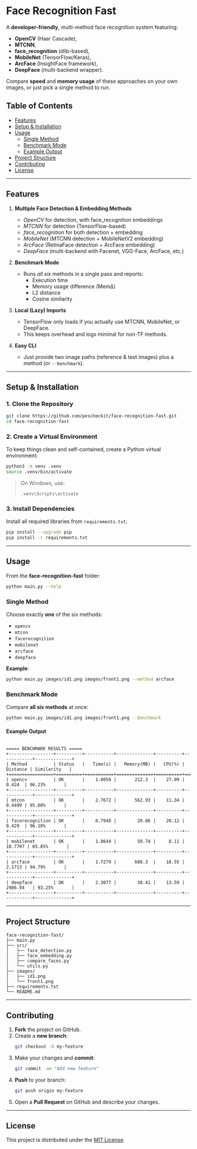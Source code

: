 # Face Recognition Fast

A **developer-friendly**, multi-method face recognition system featuring:
- **OpenCV** (Haar Cascade),
- **MTCNN**,
- **face_recognition** (dlib-based),
- **MobileNet** (TensorFlow/Keras),
- **ArcFace** (InsightFace framework),
- **DeepFace** (multi-backend wrapper).

Compare **speed** and **memory usage** of these approaches on your own images, or just pick a single method to run.

## Table of Contents

- [Features](#features)  
- [Setup & Installation](#setup--installation)  
- [Usage](#usage)  
  - [Single Method](#single-method)  
  - [Benchmark Mode](#benchmark-mode)  
  - [Example Output](#example-output)  
- [Project Structure](#project-structure)  
- [Contributing](#contributing)  
- [License](#license)

---

## Features

1. **Multiple Face Detection & Embedding Methods**  
   - *OpenCV* for detection, with face\_recognition embeddings  
   - *MTCNN* for detection (TensorFlow-based)  
   - *face\_recognition* for both detection + embedding  
   - *MobileNet* (MTCNN detection + MobileNetV2 embedding)  
   - *ArcFace* (RetinaFace detection + ArcFace embedding)  
   - *DeepFace* (multi-backend with Facenet, VGG-Face, ArcFace, etc.)

2. **Benchmark Mode**  
   - Runs *all six* methods in a single pass and reports:
     - Execution time
     - Memory usage difference (MemΔ)
     - L2 distance
     - Cosine similarity

3. **Local (Lazy) Imports**  
   - TensorFlow only loads if you actually use MTCNN, MobileNet, or DeepFace.  
   - This keeps overhead and logs minimal for non-TF methods.

4. **Easy CLI**  
   - Just provide two image paths (reference & test images) plus a method (or `--benchmark`).

---

## Setup & Installation

### 1. Clone the Repository

```bash
git clone https://github.com/pescheckit/face-recognition-fast.git
cd face-recognition-fast
```

### 2. Create a Virtual Environment

To keep things clean and self-contained, create a Python virtual environment:

```bash
python3 -m venv .venv
source .venv/bin/activate
```

> On Windows, use:
> ```
> .venv\Scripts\activate
> ```

### 3. Install Dependencies

Install all required libraries from `requirements.txt`:

```bash
pip install --upgrade pip
pip install -r requirements.txt
```

---

## Usage

From the **face-recognition-fast** folder:

```bash
python main.py --help
```

### Single Method

Choose exactly **one** of the six methods:

- `opencv`
- `mtcnn`
- `facerecognition`
- `mobilenet`
- `arcface`
- `deepface`

**Example**:

```bash
python main.py images/id1.png images/front1.png --method arcface
```

### Benchmark Mode

Compare **all six methods** at once:

```bash
python main.py images/id1.png images/front1.png --benchmark
```

#### Example Output

```

===== BENCHMARK RESULTS =====
+-----------------+----------+-----------+--------------+----------+------------+--------------+
| Method          | Status   |   Time(s) |   Memory(MB) |   CPU(%) |   Distance | Similarity   |
+=================+==========+===========+==============+==========+============+==============+
| opencv          | OK       |    1.0056 |       212.3  |    27.09 |     0.424  | 96.23%       |
+-----------------+----------+-----------+--------------+----------+------------+--------------+
| mtcnn           | OK       |    2.7672 |       562.93 |    11.34 |     0.4499 | 95.60%       |
+-----------------+----------+-----------+--------------+----------+------------+--------------+
| facerecognition | OK       |    0.7948 |        20.86 |    20.12 |     0.429  | 96.18%       |
+-----------------+----------+-----------+--------------+----------+------------+--------------+
| mobilenet       | OK       |    1.8644 |        50.74 |     8.11 |    18.7707 | 65.85%       |
+-----------------+----------+-----------+--------------+----------+------------+--------------+
| arcface         | OK       |    1.7279 |       688.3  |    18.55 |     2.1713 | 94.79%       |
+-----------------+----------+-----------+--------------+----------+------------+--------------+
| deepface        | OK       |    2.3077 |        30.41 |    13.59 |  2986.94   | 93.25%       |
+-----------------+----------+-----------+--------------+----------+------------+--------------+
```

---

## Project Structure

```
face-recognition-fast/
├── main.py
├── src/
│   ├── face_detection.py
│   ├── face_embedding.py
│   ├── compare_faces.py
│   └── utils.py
├── images/
│   ├── id1.png
│   └── front1.png
├── requirements.txt
└── README.md
```

---

## Contributing

1. **Fork** the project on GitHub.  
2. Create a **new branch**:  
   ```bash
   git checkout -b my-feature
   ```
3. Make your changes and **commit**:  
   ```bash
   git commit -am "Add new feature"
   ```
4. **Push** to your branch:  
   ```bash
   git push origin my-feature
   ```
5. Open a **Pull Request** on GitHub and describe your changes.

---

## License

This project is distributed under the [MIT License](LICENSE).
